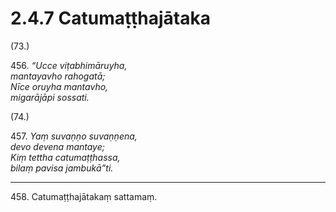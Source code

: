 

# 2.4.7 Catumaṭṭhajātaka




(73.)

456\. _“Ucce viṭabhimāruyha,_  
_mantayavho rahogatā;_  
_Nīce oruyha mantavho,_  
_migarājāpi sossati._  


(74.)

457\. _Yaṃ suvaṇṇo suvaṇṇena,_  
_devo devena mantaye;_  
_Kiṃ tettha catumaṭṭhassa,_  
_bilaṃ pavisa jambukā”ti._  


---

458\. Catumaṭṭhajātakaṃ sattamaṃ.





